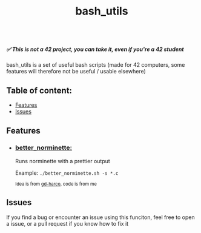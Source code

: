 <body>
	<header style="display: flex; align-items: center; justify-content: space-around">
		<h1>bash_utils</h1>
	</header>
	<h5>✅ This is not a 42 project, you can take it, even if you're a 42 student </h5>
	<p>bash_utils is a set of useful bash scripts (made for 42 computers, some features will therefore not be useful / usable elsewhere)</p>
	<h2>Table of content: </h2>
	<ul>
		<li><a href="#features">Features</a></li>
		<li><a href="#issues">Issues</a></li>
	</ul>
	<h2 id="features">Features</h2>
	<ul>
		<li><h3><a href="https://github.com/dbiguene/bash_utils/blob/main/better_norminette.sh">better_norminette:</a></h3>
			<p>Runs norminette with a prettier output</p>
			<p>Example: <code>./better_norminette.sh -s *.c</code></p>
			<small>Idea is from <a targer="_blank" href="https://github.com/gd-harco/">gd-harco</a>, code is from me</small>
		</li>
	</ul>
	<h2 id="issues">Issues</h2>
	<p>If you find a bug or encounter an issue using this funciton, feel free to open a issue, or a pull request if you know how to fix it</p>
</body>
